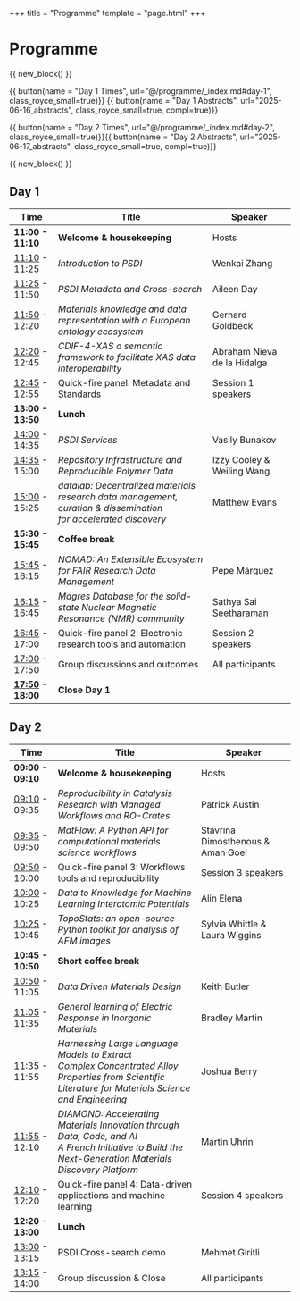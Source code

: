 +++
title = "Programme"
template = "page.html"
+++
# Programme
{{ new_block() }}
<div class="d-flex justify-center">
{{ button(name = "Day 1 Times", url="@/programme/_index.md#day-1", class_royce_small=true)}} {{ button(name = "Day 1 Abstracts", url="2025-06-16_abstracts", class_royce_small=true, compl=true)}}

{{ button(name = "Day 2 Times", url="@/programme/_index.md#day-2", class_royce_small=true)}}{{ button(name = "Day 2 Abstracts", url="2025-06-17_abstracts", class_royce_small=true, compl=true)}}
</div>

{{ new_block() }}

## Day 1 
| Time  | Title  | Speaker  |
|---|---|---|
| **11:00 - 11:10** |**Welcome & housekeeping**  | Hosts  |
|[11:10](https://time.is/1110_16_June_2025_in_BST) - 11:25|*Introduction to PSDI*   | Wenkai Zhang   |
|[11:25](https://time.is/1125_16_June_2025_in_BST) - 11:50 |*PSDI Metadata and Cross-search*   | Aileen Day  |
|[11:50](https://time.is/1150_16_June_2025_in_BST) - 12:20  |*Materials knowledge and data representation with a European ontology ecosystem*  | Gerhard Goldbeck |
|[12:20](https://time.is/1220_16_June_2025_in_BST) - 12:45  |*CDIF-4-XAS a semantic framework to facilitate XAS data interoperability*|Abraham Nieva de la Hidalga |  
|[12:45](https://time.is/1245_16_June_2025_in_BST) - 12:55  |Quick-fire panel: Metadata and Standards| Session 1 speakers |
|**13:00 - 13:50**|**Lunch**||
|[14:00](https://time.is/1400_16_June_2025_in_BST) - 14:35|*PSDI Services*|Vasily Bunakov|
|[14:35](https://time.is/1435_16_June_2025_in_BST) - 15:00|*Repository Infrastructure and Reproducible Polymer Data*|Izzy Cooley & Weiling Wang||
|[15:00](https://time.is/1500_16_June_2025_in_BST) - 15:25|*datalab: Decentralized materials research data management, curation & dissemination<br>for accelerated discovery*| Matthew Evans||
|**15:30 - 15:45**|**Coffee break**||
|[15:45](https://time.is/1545_16_June_2025_in_BST) - 16:15|*NOMAD: An Extensible Ecosystem for FAIR Research Data Management*|Pepe Márquez||
|[16:15](https://time.is/1615_16_June_2025_in_BST) - 16:45|*Magres Database for the solid-state Nuclear Magnetic Resonance (NMR) community*| Sathya Sai Seetharaman|
|[16:45](https://time.is/1645_16_June_2025_in_BST) - 17:00|Quick-fire panel 2: Electronic research tools and automation| Session 2 speakers|
|[17:00](https://time.is/1700_16_June_2025_in_BST) - 17:50|Group discussions and outcomes | All participants |
|**[17:50](https://time.is/1750_16_June_2025_in_BST) - 18:00**|**Close Day 1**||


## Day 2

| Time  | Title  | Speaker  |
|---|---|---|
|**09:00 - 09:10**|**Welcome & housekeeping**|Hosts|
|[09:10](https://time.is/0910_17_June_2025_in_BST) - 09:35|*Reproducibility in Catalysis Research with Managed Workflows and RO-Crates*|Patrick Austin||
|[09:35](https://time.is/0935_17_June_2025_in_BST) - 09:50|*MatFlow: A Python API for computational materials science workflows*| Stavrina Dimosthenous & Aman Goel|
|[09:50](https://time.is/0950_17_June_2025_in_BST) - 10:00|Quick-fire panel 3: Workflows tools and reproducibility| Session 3 speakers|
|[10:00](https://time.is/1000_17_June_2025_in_BST) - 10:25|*Data to Knowledge for Machine Learning Interatomic Potentials*|Alin Elena|
|[10:25](https://time.is/1025_17_June_2025_in_BST) - 10:45|*TopoStats: an open-source Python toolkit for analysis of AFM images*|Sylvia Whittle & Laura Wiggins|
|**10:45 - 10:50**|**Short coffee break**||
|[10:50](https://time.is/1050_17_June_2025_in_BST) - 11:05 |*Data Driven Materials Design*|Keith Butler|
|[11:05](https://time.is/1105_17_June_2025_in_BST) - 11:35 |*General learning of Electric Response in Inorganic Materials*|Bradley Martin|
|[11:35](https://time.is/1135_17_June_2025_in_BST) - 11:55|*Harnessing Large Language Models to Extract<br>Complex Concentrated Alloy Properties from Scientific<br>Literature for Materials Science and Engineering*| Joshua Berry|
|[11:55](https://time.is/1155_17_June_2025_in_BST) - 12:10|*DIAMOND: Accelerating Materials Innovation through Data, Code, and AI<br>A French Initiative to Build the Next-Generation Materials Discovery Platform*|Martin Uhrin|
|[12:10](https://time.is/1210_17_June_2025_in_BST) - 12:20|Quick-fire panel 4: Data-driven applications and machine learning|Session 4 speakers|
|**12:20 - 13:00**|**Lunch**||
|[13:00](https://time.is/1300_17_June_2025_in_BST) - 13:15|PSDI Cross-search demo| Mehmet Giritli|
|[13:15](https://time.is/1315_17_June_2025_in_BST) - 14:00|Group discussion & Close| All participants|
